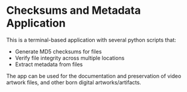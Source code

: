 # Checksums and Metadata Application

This is a terminal-based application with several python scripts that: <br>
* Generate MD5 checksums for files <br>
* Verify file integrity across multiple locations<br>
* Extract metadata from files <br>

The app can be used for the documentation and preservation of video artwork files, and other born digital artworks/artifacts.
